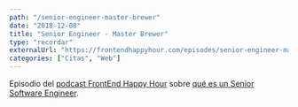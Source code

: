 ```yaml
---
path: "/senior-engineer-master-brewer"
date: "2018-12-08"
title: "Senior Engineer - Master Brewer"
type: "recordar"
externalUrl: "https://frontendhappyhour.com/episodes/senior-engineer-master-brewer/"
categories: ["Citas", "Web"]
---
```


Episodio del [podcast FrontEnd Happy Hour](https://frontendhappyhour.com) sobre [qué es un Senior Software Engineer](https://frontendhappyhour.com/episodes/senior-engineer-master-brewer/).